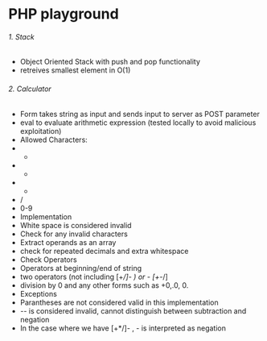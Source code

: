 PHP playground
===

###### 1. Stack
- Object Oriented Stack with push and pop functionality
- retreives smallest element in O(1)

###### 2. Calculator
- Form takes string as input and sends input to server as POST parameter
- eval to evaluate arithmetic expression (tested locally to avoid malicious exploitation)
- Allowed Characters:
 - +
 - -
 - *
 - /
 - 0-9
- Implementation
 - White space is considered invalid 
 - Check for any invalid characters
 - Extract operands as an array
  - check for repeated decimals and extra whitespace
 - Check Operators
  - Operators at beginning/end of string
  - two operators (not including [+*/]- ) or - [+-*/] 
  - division by 0 and any other forms such as +0,.0, 0.
- Exceptions
 - Parantheses are not considered valid in this implementation 
  - -- is considered invalid, cannot distinguish between subtraction and negation
  - In the case where we have  [+*/]- , - is interpreted as negation